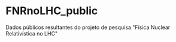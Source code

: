 # FNRnoLHC_public
Dados públicos resultantes do projeto de pesquisa "Física Nuclear Relativística no LHC"
